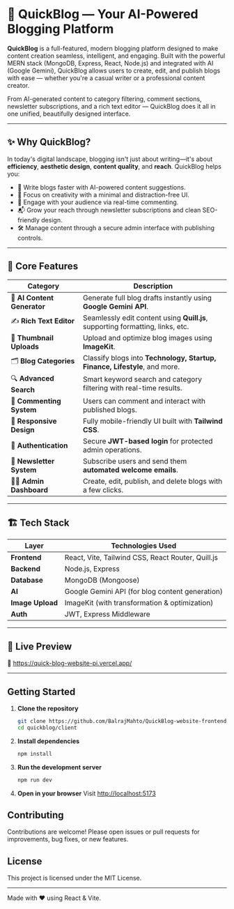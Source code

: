 # 🚀 QuickBlog — Your AI-Powered Blogging Platform

**QuickBlog** is a full-featured, modern blogging platform designed to make content creation seamless, intelligent, and engaging. Built with the powerful MERN stack (MongoDB, Express, React, Node.js) and integrated with AI (Google Gemini), QuickBlog allows users to create, edit, and publish blogs with ease — whether you're a casual writer or a professional content creator.

From AI-generated content to category filtering, comment sections, newsletter subscriptions, and a rich text editor — QuickBlog does it all in one unified, beautifully designed interface.

---

## ✨ Why QuickBlog?

In today's digital landscape, blogging isn't just about writing—it's about **efficiency**, **aesthetic design**, **content quality**, and **reach**. QuickBlog helps you:

- 🚀 Write blogs faster with AI-powered content suggestions.
- 🎨 Focus on creativity with a minimal and distraction-free UI.
- 💬 Engage with your audience via real-time commenting.
- 📬 Grow your reach through newsletter subscriptions and clean SEO-friendly design.
- 🛠️ Manage content through a secure admin interface with publishing controls.

---

## 📌 Core Features

| Category                  | Description                                                                 |
|---------------------------|-----------------------------------------------------------------------------|
| 🧠 **AI Content Generator** | Generate full blog drafts instantly using **Google Gemini API**.             |
| ✍️ **Rich Text Editor**     | Seamlessly edit content using **Quill.js**, supporting formatting, links, etc. |
| 📸 **Thumbnail Uploads**    | Upload and optimize blog images using **ImageKit**.                          |
| 🗂️ **Blog Categories**      | Classify blogs into **Technology, Startup, Finance, Lifestyle**, and more.   |
| 🔍 **Advanced Search**      | Smart keyword search and category filtering with real-time results.         |
| 💬 **Commenting System**    | Users can comment and interact with published blogs.                        |
| 📱 **Responsive Design**    | Fully mobile-friendly UI built with **Tailwind CSS**.                        |
| 🔐 **Authentication**       | Secure **JWT-based login** for protected admin operations.                  |
| 📨 **Newsletter System**    | Subscribe users and send them **automated welcome emails**.                 |
| 🧑‍💻 **Admin Dashboard**     | Create, edit, publish, and delete blogs with a few clicks.                  |

---

## 🏗️ Tech Stack

| Layer          | Technologies Used                                           |
|----------------|-------------------------------------------------------------|
| **Frontend**   | React, Vite, Tailwind CSS, React Router, Quill.js           |
| **Backend**    | Node.js, Express                                            |
| **Database**   | MongoDB (Mongoose)                                          |
| **AI**         | Google Gemini API (for blog content generation)             |
| **Image Upload** | ImageKit (with transformation & optimization)             |
| **Auth**       | JWT, Express Middleware                                     |

---

## 🚀 Live Preview

🔗 https://quick-blog-website-pi.vercel.app/

---

## Getting Started

1. **Clone the repository**
   ```sh
   git clone https://github.com/BalrajMahto/QuickBlog-website-frontend
   cd quickblog/client
   ```
2. **Install dependencies**
   ```sh
   npm install
   ```
3. **Run the development server**
   ```sh
   npm run dev
   ```
4. **Open in your browser**
   Visit [http://localhost:5173](http://localhost:5173)

## Contributing

Contributions are welcome! Please open issues or pull requests for improvements, bug fixes, or new features.

## License

This project is licensed under the MIT License.


---

Made with ❤️ using React & Vite.
